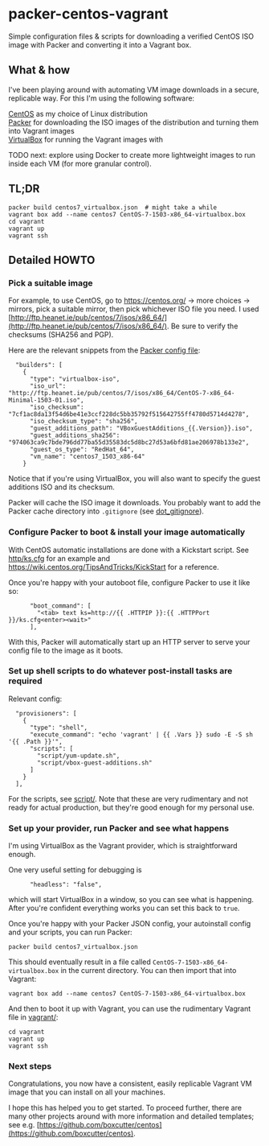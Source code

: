 # packer-centos-vagrant
Simple configuration files &amp; scripts for downloading a verified CentOS ISO image with Packer and converting it into a Vagrant box.

## What &amp; how

I've been playing around with automating VM image downloads in a secure, replicable way. For this I'm using the following software:

[CentOS](https://centos.org/) as my choice of Linux distribution  
[Packer](https://packer.io/) for downloading the ISO images of the distribution and turning them into Vagrant images  
[VirtualBox](https://virtualbox.org/) for running the Vagrant images with

TODO next: explore using Docker to create more lightweight images to run inside each VM (for more granular control).

## TL;DR

```
packer build centos7_virtualbox.json  # might take a while
vagrant box add --name centos7 CentOS-7-1503-x86_64-virtualbox.box
cd vagrant
vagrant up
vagrant ssh
```

## Detailed HOWTO

### Pick a suitable image

For example, to use CentOS, go to https://centos.org/ -> more choices -> mirrors, pick a suitable mirror, then pick whichever ISO file you need. I used [http://ftp.heanet.ie/pub/centos/7/isos/x86_64/](http://ftp.heanet.ie/pub/centos/7/isos/x86_64/). Be sure to verify the checksums (SHA256 and PGP).

Here are the relevant snippets from the [Packer config file](centos7_virtualbox.json):

```
  "builders": [
    {
      "type": "virtualbox-iso",
      "iso_url": "http://ftp.heanet.ie/pub/centos/7/isos/x86_64/CentOS-7-x86_64-Minimal-1503-01.iso",
      "iso_checksum": "7cf1ac8da13f54d6be41e3ccf228dc5bb35792f515642755ff4780d5714d4278",
      "iso_checksum_type": "sha256",
      "guest_additions_path": "VBoxGuestAdditions_{{.Version}}.iso",
      "guest_additions_sha256": "974063ca9c7bde796dd77ba55d35583dc5d8bc27d53a6bfd81ae206978b133e2",
      "guest_os_type": "RedHat_64",
      "vm_name": "centos7_1503_x86-64"
    }
```

Notice that if you're using VirtualBox, you will also want to specify the guest additions ISO and its checksum.

Packer will cache the ISO image it downloads. You probably want to add the Packer cache directory into `.gitignore` (see [dot_gitignore](dot_gitignore)).

### Configure Packer to boot &amp; install your image automatically

With CentOS automatic installations are done with a Kickstart script. See [http/ks.cfg](http/ks.cfg) for an example and https://wiki.centos.org/TipsAndTricks/KickStart for a reference.

Once you're happy with your autoboot file, configure Packer to use it like so:

```
      "boot_command": [
        "<tab> text ks=http://{{ .HTTPIP }}:{{ .HTTPPort }}/ks.cfg<enter><wait>"
      ],
```

With this, Packer will automatically start up an HTTP server to serve your config file to the image as it boots.

### Set up shell scripts to do whatever post-install tasks are required

Relevant config:

```
  "provisioners": [
    {
      "type": "shell",
      "execute_command": "echo 'vagrant' | {{ .Vars }} sudo -E -S sh '{{ .Path }}'",
      "scripts": [
        "script/yum-update.sh",
        "script/vbox-guest-additions.sh"
      ]
    }
  ],
```

For the scripts, see [script/](script/). Note that these are very rudimentary and not ready for actual production, but they're good enough for my personal use.

### Set up your provider, run Packer and see what happens

I'm using VirtualBox as the Vagrant provider, which is straightforward enough.

One very useful setting for debugging is

```
      "headless": "false",
```

which will start VirtualBox in a window, so you can see what is happening. After you're confident everything works you can set this back to `true`.

Once you're happy with your Packer JSON config, your autoinstall config and your scripts, you can run Packer:

```
packer build centos7_virtualbox.json
```

This should eventually result in a file called `CentOS-7-1503-x86_64-virtualbox.box` in the current directory. You can then import that into Vagrant:

```
vagrant box add --name centos7 CentOS-7-1503-x86_64-virtualbox.box
```

And then to boot it up with Vagrant, you can use the rudimentary Vagrant file in [vagrant/](vagrant/):

```
cd vagrant
vagrant up
vagrant ssh
```

### Next steps

Congratulations, you now have a consistent, easily replicable Vagrant VM image that you can install on all your machines.

I hope this has helped you to get started. To proceed further, there are many other projects around with more information and detailed templates; see e.g. [https://github.com/boxcutter/centos](https://github.com/boxcutter/centos).
